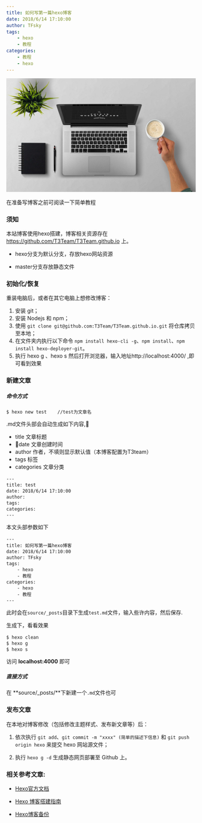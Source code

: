```yaml
---
title: 如何写第一篇hexo博客
date: 2018/6/14 17:10:00
author: TFsky
tags: 
	- hexo
	- 教程
categories: 
	- 教程	
    - hexo 
---
```

![hello-hexo-header](/images/hello_hexo.jpg)

在准备写博客之前可阅读一下简单教程

### 须知

 本站博客使用hexo搭建，博客相关资源存在 https://github.com/T3Team/T3Team.github.io 上。

- hexo分支为默认分支，存放hexo网站资源

- master分支存放静态文件

### 初始化/恢复

重装电脑后，或者在其它电脑上想修改博客：

1. 安装 git；
2. 安装 Nodejs 和 npm；
3. 使用 `git clone git@github.com:T3Team/T3Team.github.io.git` 将仓库拷贝至本地；
4. 在文件夹内执行以下命令 `npm install hexo-cli -g`、`npm install`、`npm install hexo-deployer-git`。
5. 执行 hexo g 、hexo s 然后打开浏览器，输入地址http://localhost:4000/ ,即可看到效果

### 新建文章

##### 命令方式

```
$ hexo new test    //test为文章名 
```

.md文件头部会自动生成如下内容,
- title 文章标题
- date 文章创建时间
- author 作者，不填则显示默认值（本博客配置为T3team）
- tags 标签
- categories 文章分类

```
---
title: test
date: 2018/6/14 17:10:00
author: 
tags: 
categories: 
---
```

本文头部参数如下

```
---
title: 如何写第一篇hexo博客
date: 2018/6/14 17:10:00
author: TFsky
tags: 
	- hexo
	- 教程
categories: 
    - hexo 
    - 教程
---
```

此时会在`source/_posts`目录下生成`test.md`文件，输入些许内容，然后保存.

生成下，看看效果

```
$ hexo clean
$ hexo g
$ hexo s
```

访问 **localhost:4000** 即可

##### 直接方式

在 **source/_posts/**下新建一个`.md`文件也可



### 发布文章

在本地对博客修改（包括修改主题样式、发布新文章等）后：

1. 依次执行 `git add`、`git commit -m "xxxx" (简单的描述下信息)` 和 `git push origin hexo` 来提交 hexo 网站源文件；

2. 执行 `hexo g -d` 生成静态网页部署至 Github 上。

### 相关参考文章:

- [Hexo官方文档](https://hexo.io/zh-cn/docs/)

- [Hexo 博客搭建指南](https://github.com/limedroid/HexoLearning)

- [Hexo博客备份](https://blog.itswincer.com/posts/7efd2818/)           